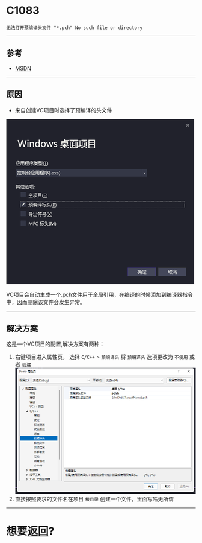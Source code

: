 # C1083


```
无法打开预编译头文件 "*.pch" No such file or directory
```

---
## 参考

+ [MSDN](https://learn.microsoft.com/zh-cn/cpp/error-messages/compiler-errors-1/fatal-error-c1083?view=msvc-140)

---
## 原因

+ 来自创建VC项目时选择了预编译的头文件    

![](P1.png)   

VC项目会自动生成一个.pch文件用于全局引用，在编译的时候添加到编译器指令中，因而删除该文件会发生异常。

---
## 解决方案

这是一个VC项目的配置,解决方案有两种：   
1. 右键项目进入属性页，  选择 `C/C++` > `预编译头` 将 `预编译头` 选项更改为 `不使用` 或者 `创建`
![](P2.png)
2. 直接按照要求的文件名在项目 `根目录` 创建一个文件，里面写啥无所谓


---
# 想要[返回](../README.md)?
